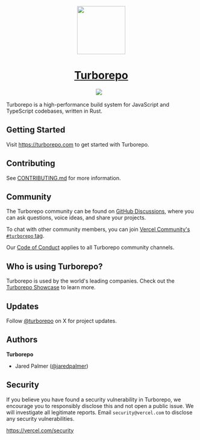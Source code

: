 <p align="center">
  <a href="https://turborepo.com">
    <picture>
      <source media="(prefers-color-scheme: dark)" srcset="https://user-images.githubusercontent.com/4060187/196936123-f6e1db90-784d-4174-b774-92502b718836.png">
      <img src="https://user-images.githubusercontent.com/4060187/196936104-5797972c-ab10-4834-bd61-0d1e5f442c9c.png" height="128">
    </picture>
    <h1 align="center">Turborepo</h1>
  </a>
</p>

<p align="center">
  <a aria-label="Vercel logo" href="https://vercel.com/"><img src="https://img.shields.io/badge/MADE%20BY%20Vercel-000000.svg?style=for-the-badge&logo=Vercel&labelColor=000"></a>
  <a aria-label="NPM version" href="https://www.npmjs.com/package/turbo"><img alt="" src="https://img.shields.io/npm/v/turbo.svg?style=for-the-badge&labelColor=000000"></a>
  <a aria-label="License" href="https://github.com/vercel/turborepo/blob/main/LICENSE"><img alt="" src="https://img.shields.io/npm/l/turbo.svg?style=for-the-badge&labelColor=000000&color="></a>
  <a aria-label="Join the community on GitHub" href="https://github.com/vercel/turborepo/discussions"><img alt="" src="https://img.shields.io/badge/Join%20the%20community-blueviolet.svg?style=for-the-badge&logo=turborepo&labelColor=000000&logoWidth=20&logoColor=white"></a>
</p>

Turborepo is a high-performance build system for JavaScript and TypeScript codebases, written in Rust.

## Getting Started

Visit https://turborepo.com to get started with Turborepo.

## Contributing

See [CONTRIBUTING.md](./CONTRIBUTING.md) for more information.

## Community

The Turborepo community can be found on [GitHub Discussions](https://github.com/vercel/turborepo/discussions), where you can ask questions, voice ideas, and share your projects.

To chat with other community members, you can join [Vercel Community's `#turborepo` tag](https://vercel.community/tag/turborepo).

Our [Code of Conduct](https://github.com/vercel/turborepo/blob/main/CODE_OF_CONDUCT.md) applies to all Turborepo community channels.

## Who is using Turborepo?

Turborepo is used by the world's leading companies. Check out the [Turborepo Showcase](https://turborepo.com/showcase) to learn more.

## Updates

Follow [@turborepo](https://x.com/turborepo) on X for project updates.

## Authors

**Turborepo**

- Jared Palmer ([@jaredpalmer](https://x.com/jaredpalmer))

## Security

If you believe you have found a security vulnerability in Turborepo, we encourage you to responsibly disclose this and not open a public issue. We will investigate all legitimate reports. Email `security@vercel.com` to disclose any security vulnerabilities.

https://vercel.com/security
